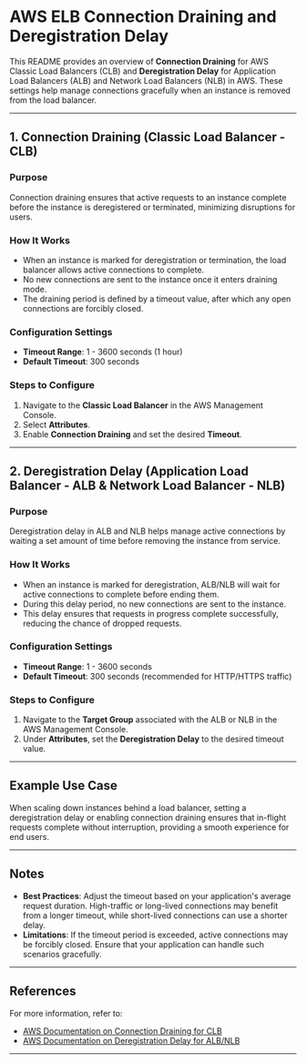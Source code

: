 # AWS ELB Connection Draining and Deregistration Delay

This README provides an overview of **Connection Draining** for AWS Classic Load Balancers (CLB) and **Deregistration Delay** for Application Load Balancers (ALB) and Network Load Balancers (NLB) in AWS. These settings help manage connections gracefully when an instance is removed from the load balancer.

---

## 1. Connection Draining (Classic Load Balancer - CLB)

### Purpose
Connection draining ensures that active requests to an instance complete before the instance is deregistered or terminated, minimizing disruptions for users.

### How It Works
- When an instance is marked for deregistration or termination, the load balancer allows active connections to complete.
- No new connections are sent to the instance once it enters draining mode.
- The draining period is defined by a timeout value, after which any open connections are forcibly closed.

### Configuration Settings
- **Timeout Range**: 1 - 3600 seconds (1 hour)
- **Default Timeout**: 300 seconds

### Steps to Configure
1. Navigate to the **Classic Load Balancer** in the AWS Management Console.
2. Select **Attributes**.
3. Enable **Connection Draining** and set the desired **Timeout**.

---

## 2. Deregistration Delay (Application Load Balancer - ALB & Network Load Balancer - NLB)

### Purpose
Deregistration delay in ALB and NLB helps manage active connections by waiting a set amount of time before removing the instance from service.

### How It Works
- When an instance is marked for deregistration, ALB/NLB will wait for active connections to complete before ending them.
- During this delay period, no new connections are sent to the instance.
- This delay ensures that requests in progress complete successfully, reducing the chance of dropped requests.

### Configuration Settings
- **Timeout Range**: 1 - 3600 seconds
- **Default Timeout**: 300 seconds (recommended for HTTP/HTTPS traffic)

### Steps to Configure
1. Navigate to the **Target Group** associated with the ALB or NLB in the AWS Management Console.
2. Under **Attributes**, set the **Deregistration Delay** to the desired timeout value.

---

## Example Use Case
When scaling down instances behind a load balancer, setting a deregistration delay or enabling connection draining ensures that in-flight requests complete without interruption, providing a smooth experience for end users.

---

## Notes
- **Best Practices**: Adjust the timeout based on your application's average request duration. High-traffic or long-lived connections may benefit from a longer timeout, while short-lived connections can use a shorter delay.
- **Limitations**: If the timeout period is exceeded, active connections may be forcibly closed. Ensure that your application can handle such scenarios gracefully.

---

## References
For more information, refer to:
- [AWS Documentation on Connection Draining for CLB](https://docs.aws.amazon.com/elasticloadbalancing/latest/classic/config-conn-drain.html)
- [AWS Documentation on Deregistration Delay for ALB/NLB](https://docs.aws.amazon.com/elasticloadbalancing/latest/application/target-group-health-checks.html#deregistration-delay)

---

